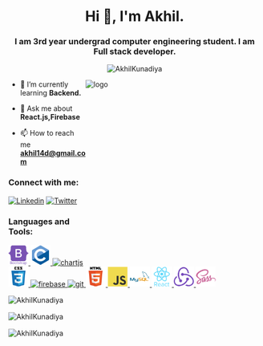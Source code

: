<h1 align="center">Hi 👋, I'm Akhil.</h1>
<h3 align="center">I am 3rd year undergrad computer engineering student. I am Full stack developer.</h3>

<p align="center"> <img src="https://komarev.com/ghpvc/?username=AkhilKunadiya&label=Profile%20views&color=0e75b6&style=flat" alt="AkhilKunadiya" /> </p>

<img align="right" width="350" height="350" src="https://uploads-ssl.webflow.com/5e3ce2ec7f6e53c045fe7cfa/603dd7815e7536a962af11bd_Frame-157.png" alt="logo"/>

- 🌱 I’m currently learning **Backend.**

- 💬 Ask me about **React.js,Firebase**

- 📫 How to reach me **akhil14d@gmail.com**

<h3 align="left">Connect with me:</h3>
<p align="left">
<a href="https://www.linkedin.com/in/akhil-kunadiya-1229531a0/" target="_blank"><img align="center" src="https://cdn-icons-png.flaticon.com/512/174/174857.png" alt="Linkedin" height="40" width="40" /></a>
<a href="https://twitter.com/KunadiyaAkhil" target="_blank"><img align="center" src="http://assets.stickpng.com/images/580b57fcd9996e24bc43c53e.png" alt="Twitter" height="40" width="40" /></a>
</p>

<h3 align="left">Languages and Tools:</h3>
<p align="left"> <a href="https://getbootstrap.com" target="_blank"> <img src="https://raw.githubusercontent.com/devicons/devicon/master/icons/bootstrap/bootstrap-plain-wordmark.svg" alt="bootstrap" width="40" height="40"/> </a> <a href="https://www.cprogramming.com/" target="_blank"> <img src="https://raw.githubusercontent.com/devicons/devicon/master/icons/c/c-original.svg" alt="c" width="40" height="40"/> </a> <a href="https://www.chartjs.org" target="_blank"> <img src="https://www.chartjs.org/media/logo-title.svg" alt="chartjs" width="40" height="40"/> </a> <a href="https://www.w3schools.com/css/" target="_blank"> <img src="https://raw.githubusercontent.com/devicons/devicon/master/icons/css3/css3-original-wordmark.svg" alt="css3" width="40" height="40"/> </a> <a href="https://firebase.google.com/" target="_blank"> <img src="https://www.vectorlogo.zone/logos/firebase/firebase-icon.svg" alt="firebase" width="40" height="40"/> </a> <a href="https://git-scm.com/" target="_blank"> <img src="https://www.vectorlogo.zone/logos/git-scm/git-scm-icon.svg" alt="git" width="40" height="40"/> </a> <a href="https://www.w3.org/html/" target="_blank"> <img src="https://raw.githubusercontent.com/devicons/devicon/master/icons/html5/html5-original-wordmark.svg" alt="html5" width="40" height="40"/> </a> <a href="https://developer.mozilla.org/en-US/docs/Web/JavaScript" target="_blank"> <img src="https://raw.githubusercontent.com/devicons/devicon/master/icons/javascript/javascript-original.svg" alt="javascript" width="40" height="40"/> </a> <a href="https://www.mysql.com/" target="_blank"> <img src="https://raw.githubusercontent.com/devicons/devicon/master/icons/mysql/mysql-original-wordmark.svg" alt="mysql" width="40" height="40"/> </a> <a href="https://reactjs.org/" target="_blank"> <img src="https://raw.githubusercontent.com/devicons/devicon/master/icons/react/react-original-wordmark.svg" alt="react" width="40" height="40"/> </a> <a href="https://redux.js.org" target="_blank"> <img src="https://raw.githubusercontent.com/devicons/devicon/master/icons/redux/redux-original.svg" alt="redux" width="40" height="40"/> </a> <a href="https://sass-lang.com" target="_blank"> <img src="https://raw.githubusercontent.com/devicons/devicon/master/icons/sass/sass-original.svg" alt="sass" width="40" height="40"/> </a> </p>

<p><img align="center" src="https://github-readme-stats.vercel.app/api/top-langs?username=AkhilKunadiya&show_icons=true&locale=en&layout=compact" alt="AkhilKunadiya" /></p>

<p><img align="center" src="https://github-readme-stats.vercel.app/api?username=AkhilKunadiya&show_icons=true&locale=en" alt="AkhilKunadiya" /></p>

<p><img align="center" src="https://github-readme-streak-stats.herokuapp.com/?user=AkhilKunadiya&" alt="AkhilKunadiya" /></p>
